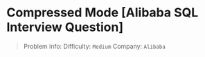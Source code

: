 # Compressed Mode [Alibaba SQL Interview Question]

> Problem info:
> Difficulty: `Medium`
> Company: `Alibaba`

